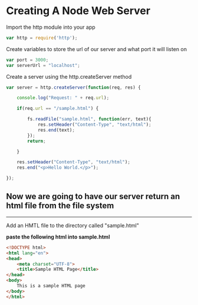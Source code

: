# Creating A Node Web Server

Import the http module into your app
```javascript
var http = require('http');
``` 
Create variables to store the url of our server and what port it will listen on

```javascript
var port = 3000;
var serverUrl = "localhost";
``` 
Create a server using the http.createServer method

>
```javascript
var server = http.createServer(function(req, res) {

    console.log("Request: " + req.url);

    if(req.url == "/sample.html") {

        fs.readFile("sample.html", function(err, text){
            res.setHeader("Content-Type", "text/html");
            res.end(text);
        });
        return;

    }

    res.setHeader("Content-Type", "text/html");
    res.end("<p>Hello World.</p>");

});
```

## Now we are going to have our server return an html file from the file system
---
 Add an HMTL file to the directory called "sample.html"
 
 **paste the following html into sample.html**
 
>
```html
<!DOCTYPE html>
<html lang="en">
<head>
    <meta charset="UTF-8">
    <title>Sample HTML Page</title>
</head>
<body>
    This is a sample HTML page
</body>
</html>
```

